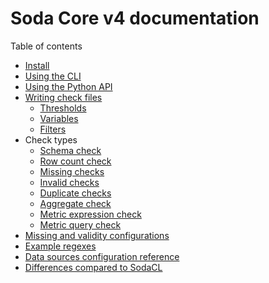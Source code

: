 # Soda Core v4 documentation

Table of contents

* [Install](pages/install.md)
* [Using the CLI](pages/cli.md)
* [Using the Python API](pages/python_api.md)
* [Writing check files](pages/writing_check_files.md)
  * [Thresholds](pages/thresholds.md)
  * [Variables](pages/variables.md)
  * [Filters](pages/filters.md)
* Check types
  * [Schema check](pages/schema_check.md)
  * [Row count check](pages/row_count_check.md)
  * [Missing checks](pages/missing_checks.md)
  * [Invalid checks](pages/invalid_checks.md)
  * [Duplicate checks](pages/duplicate_checks.md)
  * [Aggregate check](pages/aggregate_check.md)
  * [Metric expression check](pages/metric_expression_check.md)
  * [Metric query check](pages/metric_query_check.md)
* [Missing and validity configurations](pages/missing_and_validity.md)
* [Example regexes](pages/example_regexes)
* [Data sources configuration reference](pages/data_source.md) 
* [Differences compared to SodaCL](pages/sodacl_diffs.md)
